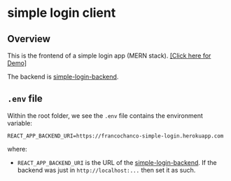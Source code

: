 # simple login client

## Overview

This is the frontend of a simple login app (MERN stack).
[[Click here for Demo]](https://compassionate-dubinsky-c44c78.netlify.app)

The backend is [simple-login-backend](https://github.com/iamfranco/simple-login-backend).

## `.env` file

Within the root folder, we see the `.env` file contains the environment variable:

```
REACT_APP_BACKEND_URI=https://francochanco-simple-login.herokuapp.com
```

where:

- `REACT_APP_BACKEND_URI` is the URL of the [simple-login-backend](https://github.com/iamfranco/simple-login-backend). If the backend was just in `http://localhost:...` then set it as such.
